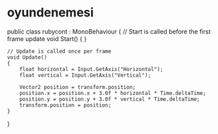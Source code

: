 # oyundenemesi
public class rubycont : MonoBehaviour
{
    // Start is called before the first frame update
    void Start()
    {
    }

    // Update is called once per frame
    void Update()
    {
        float horizontal = Input.GetAxis("Horizontal");
        float vertical = Input.GetAxis("Vertical");

        Vector2 position = transform.position;
        position.x = position.x + 3.0f * horizontal * Time.deltaTime;
        position.y = position.y + 3.0f * vertical * Time.deltaTime;
        transform.position = position;
    }
}
